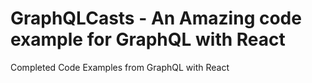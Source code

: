 # GraphQLCasts - An Amazing code example for GraphQL with React

Completed Code Examples from GraphQL with React
